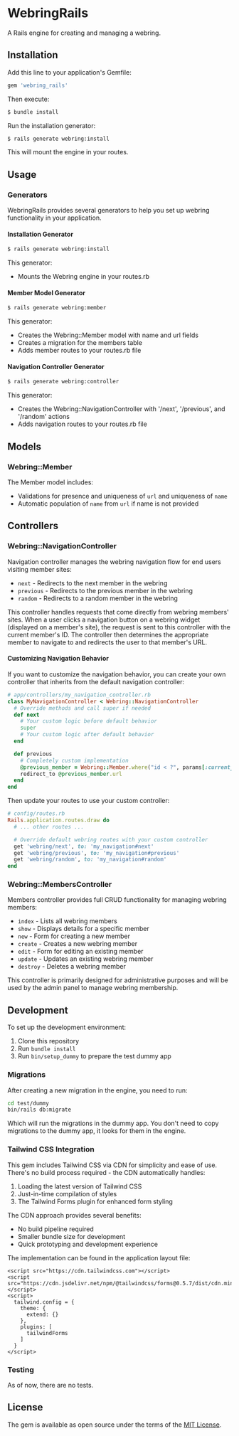 # WebringRails

A Rails engine for creating and managing a webring.

## Installation

Add this line to your application's Gemfile:

```ruby
gem 'webring_rails'
```

Then execute:
```bash
$ bundle install
```

Run the installation generator:

```bash
$ rails generate webring:install
```

This will mount the engine in your routes.

## Usage

### Generators

WebringRails provides several generators to help you set up webring functionality in your application.

#### Installation Generator

```bash
$ rails generate webring:install
```

This generator:
- Mounts the Webring engine in your routes.rb

#### Member Model Generator

```bash
$ rails generate webring:member
```

This generator:
- Creates the Webring::Member model with name and url fields
- Creates a migration for the members table
- Adds member routes to your routes.rb file

#### Navigation Controller Generator

```bash
$ rails generate webring:controller
```

This generator:
- Creates the Webring::NavigationController with '/next', '/previous', and '/random' actions
- Adds navigation routes to your routes.rb file

## Models

### Webring::Member

The Member model includes:

- Validations for presence and uniqueness of `url` and uniqueness of `name`
- Automatic population of `name` from `url` if name is not provided

## Controllers

### Webring::NavigationController

Navigation controller manages the webring navigation flow for end users visiting member sites:

- `next` - Redirects to the next member in the webring
- `previous` - Redirects to the previous member in the webring
- `random` - Redirects to a random member in the webring

This controller handles requests that come directly from webring members' sites. When a user clicks a navigation button on a webring widget (displayed on a member's site), the request is sent to this controller with the current member's ID. The controller then determines the appropriate member to navigate to and redirects the user to that member's URL.

#### Customizing Navigation Behavior

If you want to customize the navigation behavior, you can create your own controller that inherits from the default navigation controller:

```ruby
# app/controllers/my_navigation_controller.rb
class MyNavigationController < Webring::NavigationController
  # Override methods and call super if needed
  def next
    # Your custom logic before default behavior
    super
    # Your custom logic after default behavior
  end

  def previous
    # Completely custom implementation
    @previous_member = Webring::Member.where("id < ?", params[:current_id]).last
    redirect_to @previous_member.url
  end
end
```

Then update your routes to use your custom controller:

```ruby
# config/routes.rb
Rails.application.routes.draw do
  # ... other routes ...

  # Override default webring routes with your custom controller
  get 'webring/next', to: 'my_navigation#next'
  get 'webring/previous', to: 'my_navigation#previous'
  get 'webring/random', to: 'my_navigation#random'
end
```

### Webring::MembersController

Members controller provides full CRUD functionality for managing webring members:

- `index` - Lists all webring members
- `show` - Displays details for a specific member
- `new` - Form for creating a new member
- `create` - Creates a new webring member
- `edit` - Form for editing an existing member
- `update` - Updates an existing webring member
- `destroy` - Deletes a webring member

This controller is primarily designed for administrative purposes and will be used by the admin panel to manage webring membership.

## Development

To set up the development environment:

1. Clone this repository
2. Run `bundle install`
3. Run `bin/setup_dummy` to prepare the test dummy app

### Migrations

After creating a new migration in the engine, you need to run:
```bash
cd test/dummy
bin/rails db:migrate
```
Which will run the migrations in the dummy app.
You don't need to copy migrations to the dummy app, it looks for them in the engine.

### Tailwind CSS Integration

This gem includes Tailwind CSS via CDN for simplicity and ease of use. There's no build process required - the CDN automatically handles:

1. Loading the latest version of Tailwind CSS
2. Just-in-time compilation of styles
3. The Tailwind Forms plugin for enhanced form styling

The CDN approach provides several benefits:
- No build pipeline required
- Smaller bundle size for development
- Quick prototyping and development experience

The implementation can be found in the application layout file:

```erb
<script src="https://cdn.tailwindcss.com"></script>
<script src="https://cdn.jsdelivr.net/npm/@tailwindcss/forms@0.5.7/dist/cdn.min.js"></script>
<script>
  tailwind.config = {
    theme: {
      extend: {}
    },
    plugins: [
      tailwindForms
    ]
  }
</script>
```

### Testing

As of now, there are no tests.

## License

The gem is available as open source under the terms of the [MIT License](https://opensource.org/licenses/MIT).
